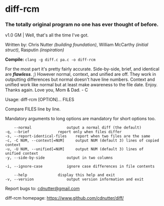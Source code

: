 # diff-rcm
### The totally original program no one has ever thought of before.

v1.0 GM | Well, that's all the time I've got.

Written by: Chris Nutter _(building foundation)_, William McCarthy _(initial struct)_, Rasputin _(inspiration)_

**Compile:** `clang -g diff.c pa.c -o diff-rcm`

For the most part it's pretty fairly accurate. Side-by-side, brief, and identical are _**flawless**_. ;)
However normal, context, and unified are off. 
They work in outputting differences but normal doesn't have line numbers.
Context and unified work like normal but at least make awareness to the file date.
Enjoy. Thanks again. Love you, Mom & Dad. - C



Usage: diff-rcm [OPTION]... FILES

Compare FILES line by line.

Mandatory arguments to long options are mandatory for short options too.

	    --normal		        output a normal diff (the default)
	-q, --brief		        report only when files differ
	-s, --report-identical-files    report when two files are the same
	-c, -C NUM, --context[=NUM]     output NUM (default 3) lines of copied context
	-u, -U NUM, --unified[=NUM]     output NUM (default 3) lines of unified context
	-y, --side-by-side	        output in two columns

	-i, --ignore-case	        ignore case differences in file contents

	    --help		        display this help and exit
	-v, --version		        output version information and exit

Report bugs to: cdnutter@gmail.com

diff-rcm homepage: <https://www.github.com/cdnutter/diff/>


 

